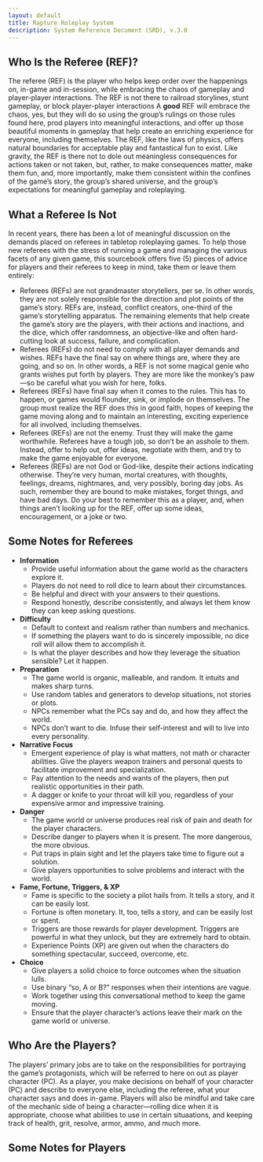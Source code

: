 ```yaml
---
layout: default
title: Rapture Roleplay System
description: System Reference Document (SRD), v.3.0
---
```


## Who Is the Referee (REF)?
The referee (REF) is the player who helps keep order over the happenings on, in-game and in-session, while embracing the chaos of gameplay and player-player interactions. The REF is not there to railroad storylines, stunt gameplay, or block player-player interactions A **good** REF will embrace the chaos, yes, but they will do so using the group’s rulings on those rules found here, prod players into meaningful interactions, and offer up those beautiful moments in gameplay that help create an enriching experience for everyone, including themselves. The REF, like the laws of physics, offers natural boundaries for acceptable play and fantastical fun to exist. Like gravity, the REF is there not to dole out meaningless consequences for actions taken or not taken, but, rather, to make consequences matter, make them fun, and, more importantly, make them consistent within the confines of the game’s story, the group’s shared universe, and the group’s expectations for meaningful gameplay and roleplaying.

## What a Referee Is Not
In recent years, there has been a lot of meaningful discussion on the demands placed on referees in tabletop roleplaying games. To help those new referees with the stress of running a game and managing the various facets of any given game, this sourcebook offers five (5) pieces of advice for players and their referees to keep in mind, take them or leave them entirely: 
- Referees (REFs) are not grandmaster storytellers, per se. In other words, they are not solely responsible for the direction and plot points of the game’s story. REFs are, instead, conflict creators, one-third of the game’s storytelling apparatus. The remaining elements that help create the game’s story are the players, with their actions and inactions, and the dice, which offer randomness, an objective-like and often hard-cutting look at success, failure, and complication. 
- Referees (REFs) do not need to comply with all player demands and wishes. REFs have the final say on where things are, where they are going, and so on. In other words, a REF is not some magical genie who grants wishes put forth by players. They are more like the monkey’s paw—so be careful what you wish for here, folks. 
- Referees (REFs) have final say when it comes to the rules. This has to happen, or games would flounder, sink, or implode on themselves. The group must realize the REF does this in good faith, hopes of keeping the game moving along and to maintain an interesting, exciting experience for all involved, including themselves. 
- Referees (REFs) are not the enemy. Trust they will make the game worthwhile. Referees have a tough job, so don’t be an asshole to them. Instead, offer to help out, offer ideas, negotiate with them, and try to make the game enjoyable for everyone. 
- Referees (REFs) are not God or God-like, despite their actions indicating otherwise. They’re very human, mortal creatures, with thoughts, feelings, dreams, nightmares, and, very possibly, boring day jobs. As such, remember they are bound to make mistakes, forget things, and have bad days. Do your best to remember this as a player, and, when things aren’t looking up for the REF, offer up some ideas, encouragement, or a joke or two. 

## Some Notes for Referees 
- **Information**
  - Provide useful information about the game world as the characters explore it.
  - Players do not need to roll dice to learn about their circumstances.
  - Be helpful and direct with your answers to their questions.
  - Respond honestly, describe consistently, and always let them know they can keep asking questions.
- **Difficulty**
  - Default to context and realism rather than numbers and mechanics.
  - If something the players want to do is sincerely impossible, no dice roll will allow them to accomplish it.
  - Is what the player describes and how they leverage the situation sensible? Let it happen.
- **Preparation**
  - The game world is organic, malleable, and random. It intuits and makes sharp turns.
  - Use random tables and generators to develop situations, not stories or plots.
  - NPCs remember what the PCs say and do, and how they affect the world.
  - NPCs don’t want to die. Infuse their self-interest and will to live into every personality.
- **Narrative Focus**
  - Emergent experience of play is what matters, not math or character abilities. Give the players weapon trainers and personal quests to facilitate improvement and specialization.
  - Pay attention to the needs and wants of the players, then put realistic opportunities in their path.
  - A dagger or knife to your throat will kill you, regardless of your expensive armor and impressive training.
- **Danger**
  - The game world or universe produces real risk of pain and death for the player characters.
  - Describe danger to players when it is present. The more dangerous, the more obvious.
  - Put traps in plain sight and let the players take time to figure out a solution.
  - Give players opportunities to solve problems and interact with the world.
- **Fame, Fortune, Triggers, & XP**
  - Fame is specific to the society a pilot hails from. It tells a story, and it can be easily lost.
  - Fortune is often monetary. It, too, tells a story, and can be easily lost or spent.
  - Triggers are those rewards for player development. Triggers are powerful in what they unlock, but they are extremely hard to obtain.
  - Experience Points (XP) are given out when the characters do something spectacular, succeed, overcome, etc.
- **Choice**
  - Give players a solid choice to force outcomes when the situation lulls.
  - Use binary “so, A or B?” responses when their intentions are vague.
  - Work together using this conversational method to keep the game moving.
  - Ensure that the player character’s actions leave their mark on the game world or universe.

## Who Are the Players?
The players’ primary jobs are to take on the responsibilities for portraying the game’s protagonists, which will be referred to here on out as player character (PC). As a player, you make decisions on behalf of your character (PC) and describe to everyone else, including the referee, what your character says and does in-game. Players will also be mindful and take care of the mechanic side of being a character—rolling dice when it is appropriate, choose what abilities to use in certain situaations, and keeping track of health, grit, resolve, armor, ammo, and much more.

## Some Notes for Players



